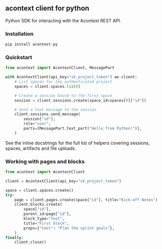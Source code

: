 ## acontext client for python

Python SDK for interacting with the Acontext REST API.

### Installation

```bash
pip install acontext-py
```

### Quickstart

```python
from acontext import AcontextClient, MessagePart

with AcontextClient(api_key="sk_project_token") as client:
    # List spaces for the authenticated project
    spaces = client.spaces.list()

    # Create a session bound to the first space
    session = client.sessions.create(space_id=spaces[0]["id"])

    # Send a text message to the session
    client.sessions.send_message(
        session["id"],
        role="user",
        parts=[MessagePart.text_part("Hello from Python!")],
    )
```

See the inline docstrings for the full list of helpers covering sessions, spaces, artifacts and file uploads.

### Working with pages and blocks

```python
from acontext import AcontextClient

client = AcontextClient(api_key="sk_project_token")

space = client.spaces.create()
try:
    page = client.pages.create(space["id"], title="Kick-off Notes")
    client.blocks.create(
        space["id"],
        parent_id=page["id"],
        block_type="text",
        title="First block",
        props={"text": "Plan the sprint goals"},
    )
finally:
    client.close()
```
